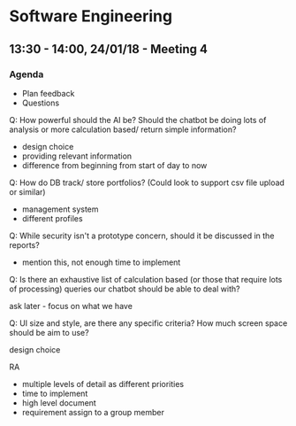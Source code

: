 # Software Engineering
## 13:30 - 14:00, 24/01/18 - Meeting 4
### Agenda
- Plan feedback
- Questions

Q: How powerful should the AI be? Should the chatbot be doing lots of analysis or more calculation based/ return simple information?

- design choice
- providing relevant information
- difference from beginning from start of day to now

Q: How do DB track/ store portfolios? (Could look to support csv file upload or similar)

- management system
- different profiles

Q: While security isn't a prototype concern, should it be discussed in the reports?

- mention this, not enough time to implement

Q: Is there an exhaustive list of calculation based (or those that require lots of processing) queries our chatbot should be able to deal with?

ask later - focus on what we have

Q: UI size and style, are there any specific criteria? How much screen space should be aim to use?

design choice

RA
- multiple levels of detail as different priorities
- time to implement
- high level document
- requirement assign to a group member
